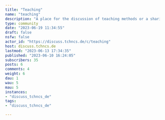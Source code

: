 ```yaml
---
title: "Teaching" 
name: "teaching"
description: "A place for the discussion of teaching methods or a sharing of labs and other tools.Rules:1. Treat others with respect.2. No Spam or Self-Promotion3. Students and non-teachers must remain positive and respectful.Other teaching related communities:- [!professors@lenny.ml](https://lemmy.ml/c/professors)- [!Education Technology@lemmy.ml](https://lemmy.ml/c/edtech)- [!teaching@lemmy.ml](https://lemmy.ml/c/teaching)- [Teachers' forum UK](https://lemmy.ml/c/teachers)- [Open Educational Resources](https://lemmy.ml/c/open_e_resources)"
type: community
date: "2023-06-19 11:34:55"
draft: false
nsfw: false
actor_id: "https://discuss.tchncs.de/c/teaching"
host: discuss.tchncs.de
lastmod: "2023-06-13 17:34:35"
published: "2023-06-10 16:24:05"
subscribers: 35
posts: 6
comments: 4
weight: 6
dau: 1
wau: 5
mau: 5
instances:
- "discuss_tchncs_de"
tags: 
- "discuss_tchncs_de"

---
```

